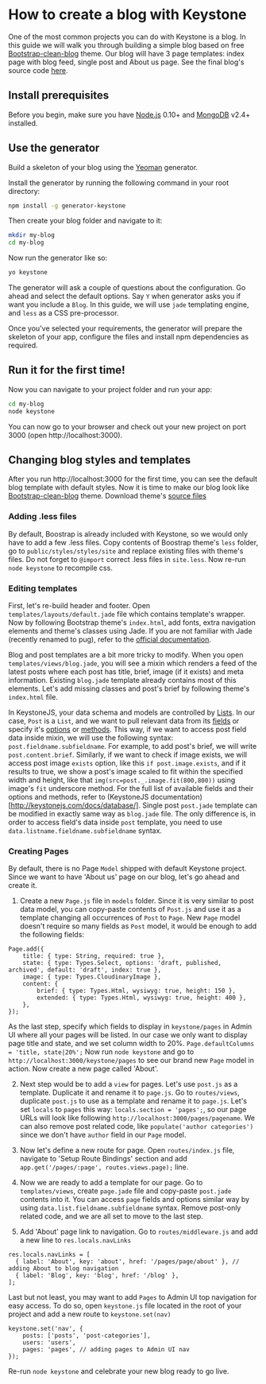 # How to create a blog with Keystone

One of the most common projects you can do with Keystone is a blog.
In this guide we will walk you through building a simple blog based on free [Bootstrap-clean-blog](https://blackrockdigital.github.io/startbootstrap-clean-blog/) theme.
Our blog will have 3 page templates: index page with blog feed, single post and About us page.
See the final blog's source code [here](https://github.com/xyzteam2016/xyzcodeblog).

## Install prerequisites

Before you begin, make sure you have [Node.js](http://nodejs.org/download) 0.10+ and [MongoDB](http://www.mongodb.org/downloads) v2.4+ installed.

## Use the generator

Build a skeleton of your blog using the [Yeoman](http://yeoman.io/) generator.

Install the generator by running the following command in your root directory:

```sh
npm install -g generator-keystone
```

Then create your blog folder and navigate to it:

```sh
mkdir my-blog
cd my-blog
```

Now run the generator like so:

```sh
yo keystone
```

The generator will ask a couple of questions about the configuration.
Go ahead and select the default options. Say `Y` when generator asks you if want you include a `Blog`.
In this guide, we will use `jade` templating engine, and `less` as a CSS pre-processor.

Once you've selected your requirements, the generator will prepare the skeleton of your app, configure the files and install npm dependencies as required.

## Run it for the first time!

Now you can navigate to your project folder and run your app:

```sh
cd my-blog
node keystone
```

You can now go to your browser and check out your new project on port 3000 (open http://localhost:3000).

## Changing blog styles and templates

After you run http://localhost:3000 for the first time, you can see the default blog template with default styles. Now it is time to make our blog look like [Bootstrap-clean-blog](https://blackrockdigital.github.io/startbootstrap-clean-blog/) theme. Download theme's [source files](https://github.com/BlackrockDigital/startbootstrap-clean-blog/archive/gh-pages.zip)

### Adding .less files

By default, Boostrap is already included with Keystone, so we would only have to add a few .less files. Copy contents of Boostrap theme's `less` folder, go to `public/styles/styles/site` and replace existing files with theme's files. Do not forget to `@import` correct .less files in `site.less`. Now re-run `node keystone` to recompile css.

### Editing templates

First, let's re-build header and footer. Open `templates/layouts/default.jade` file which contains template's wrapper. Now by following Bootstrap theme's `index.html`, add fonts, extra navigation elements and theme's classes using Jade. If you are not familiar with Jade (recently renamed to pug), refer to the [official documentation](https://pugjs.org/api/getting-started.html).

Blog and post templates are a bit more tricky to modify. When you open `templates/views/blog.jade`, you will see a mixin which renders a feed of the latest posts where each post has title, brief, image (if it exists) and meta information. Existing `blog.jade` template already contains most of this elements. Let's add missing classes and post's brief by following theme's `index.html` file.

In KeystoneJS, your data schema and models are controlled by [Lists](http://keystonejs.com/docs/database/). In our case, `Post` is a `List`, and we want to pull relevant data from its [fields](http://keystonejs.com/docs/database/#fields) or specify it's [options](http://keystonejs.com/docs/database/#fields-options) or [methods](http://keystonejs.com/docs/database/#fields-underscoremethods). This way, if we want to access post field data inside mixin, we will use the following syntax: `post.fieldname.subfieldname`. For example, to add post's brief, we will write `post.content.brief`. Similarly, if we want to check if image exists, we will access post image `exists` option, like this `if post.image.exists`, and if it results to true, we show a post's image scaled to fit within the specified width and height, like that `img(src=post._.image.fit(800,800))` using image's `fit` underscore method. For the full list of available fields and their options and methods, refer to (KeystoneJS documentation)[http://keystonejs.com/docs/database/]. Single post `post.jade` template can be modified in exactly same way as `blog.jade` file. The only difference is, in order to access field's data inside `post` template, you need to use `data.listname.fieldname.subfieldname` syntax.

### Creating Pages

By default, there is no Page `Model` shipped with default Keystone project. Since we want to have 'About us' page on our blog, let's go ahead and create it.

1) Create a new `Page.js` file in `models` folder. Since it is very similar to post data model, you can copy-paste contents of `Post.js` and use it as a template changing all occurrences of `Post` to `Page`. New `Page` model doesn't require so many fields as `Post` model, it would be enough to add the following fields:

```
Page.add({
	title: { type: String, required: true },
	state: { type: Types.Select, options: 'draft, published, archived', default: 'draft', index: true },
	image: { type: Types.CloudinaryImage },
	content: {
		brief: { type: Types.Html, wysiwyg: true, height: 150 },
		extended: { type: Types.Html, wysiwyg: true, height: 400 },
	},
});
```

As the last step, specify which fields to display in `keystone/pages` in Admin UI where all your pages will be listed. In our case we only want to display page title and state, and we set column width to 20%. `Page.defaultColumns = 'title, state|20%';` Now run `node keystone` and go to `http://localhost:3000/keystone/pages` to see our brand new `Page` model in action. Now create a new page called 'About'.

2) Next step would be to add a `view` for pages. Let's use `post.js` as a template. Duplicate it and rename it to `page.js`. Go to `routes/views`, duplicate `post.js` to use as a template and rename it to `page.js`. Let's set `locals` to `pages` this way: `locals.section = 'pages';`, so our page URLs will look like following `http://localhost:3000/pages/pagename`. We can also remove post related code, like `populate('author categories')` since we don't have `author` field in our `Page` model.

3) Now let's define a new route for page. Open `routes/index.js` file, navigate to 'Setup Route Bindings' section and add `app.get('/pages/:page', routes.views.page);` line.

4) Now we are ready to add a template for our page. Go to `templates/views`, create `page.jade` file and copy-paste `post.jade` contents into it. You can access `page` fields and options similar way by using `data.list.fieldname.subfieldname` syntax. Remove post-only related code, and we are all set to move to the last step.

5) Add 'About' page link to navigation. Go to `routes/middleware.js` and add a new line to `res.locals.navLinks`

```
res.locals.navLinks = [
  { label: 'About', key: 'about', href: '/pages/page/about' }, // adding About to blog navigation
  { label: 'Blog', key: 'blog', href: '/blog' },
];
```

Last but not least, you may want to add `Pages` to Admin UI top navigation for easy access. To do so, open `keystone.js` file located in the root of your project and add a new route to `keystone.set(nav)`

```
keystone.set('nav', {
	posts: ['posts', 'post-categories'],
	users: 'users',
	pages: 'pages', // adding pages to Admin UI nav
});
```

Re-run `node keystone` and celebrate your new blog ready to go live.

